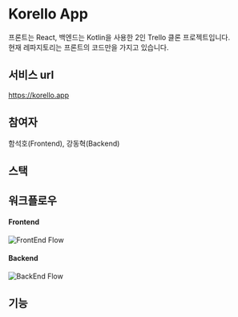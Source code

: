 
# Korello App
프론트는 React, 백엔드는 Kotlin을 사용한 2인 Trello 클론 프로젝트입니다.
<br/>
현재 레파지토리는 프론트의 코드만을 가지고 있습니다.

## 서비스 url
https://korello.app


## 참여자
함석호(Frontend), 강동혁(Backend)

## 스택


## 워크플로우
#### Frontend
![FrontEnd Flow](https://user-images.githubusercontent.com/57708971/109759245-0dfeaa00-7c30-11eb-9880-98f74d96adac.png)

#### Backend
![BackEnd Flow](https://user-images.githubusercontent.com/57708971/109759614-9f6e1c00-7c30-11eb-8481-b78ae6c8ca05.png)


## 기능
